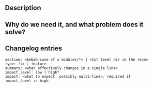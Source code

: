 ## Description
<!---
  Describe your changes in detail.

  Please let users know if your feature influences critical cluster components
  (restarts of ingress-controllers, control-plane, Prometheus, etc).
-->

## Why do we need it, and what problem does it solve?
<!---
  This is the most important paragraph.
  You must describe the main goal of your feature.

  If it fixes an issue, place a link to the issue here.

  If it fixes an obvious bug, please tell users about the impact and effect of the problem.
-->

## Changelog entries
<!---
  Describe the changes so they will be included in a release changelog.

  Find examples and documentation below, or visit the instruction page on the repo wiki
  https://github.com/deckhouse/deckhouse/wiki/How-to-add-to-changelog
-->

```changes
section: <kebab-case of a modules/*> | <1st level dir in the repo>
type: fix | feature
summary: <what effectively changes in a single line>
impact_level: low | high*
impact: <what to expect, possibly multi-line>, required if impact_level is high
```

<!---
Tip for the section field:

  - <kebab-case of a modules/*>, like "cloud-provider-aws", "node-manager"
  - "dhctl"
  - "candi"
  - "deckhouse-controller"
  - *_lib
  - "docs", includes website changes, should always have low impact
  - "tests", should always have low impact
  - "tools", should always have low impact
  - "ci", should always have low impact
  - "global" affects all possible modules at once, discouraged if only a few of modules affected, it is better to have multiple exact changes

-->
